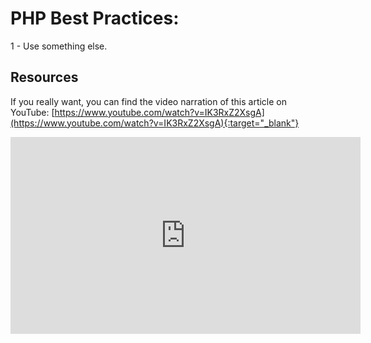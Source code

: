 # PHP Best Practices:
1 - Use something else.

## Resources
If you really want, you can find the video narration of this article on YouTube: [https://www.youtube.com/watch?v=IK3RxZ2XsgA](https://www.youtube.com/watch?v=IK3RxZ2XsgA){:target="_blank"}

<iframe width="560" height="315" src="https://www.youtube.com/embed/IK3RxZ2XsgA" frameborder="0" allow="accelerometer; autoplay; encrypted-media; gyroscope; picture-in-picture" allowfullscreen></iframe>
